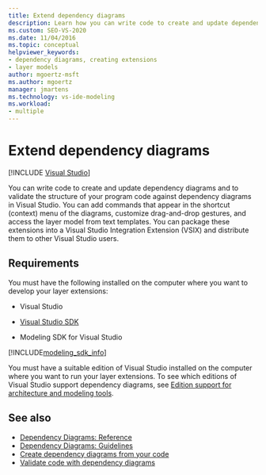 ```yaml
---
title: Extend dependency diagrams
description: Learn how you can write code to create and update dependency diagrams, and how to validate the structure of your program code against dependency diagrams in Visual Studio.
ms.custom: SEO-VS-2020
ms.date: 11/04/2016
ms.topic: conceptual
helpviewer_keywords:
- dependency diagrams, creating extensions
- layer models
author: mgoertz-msft
ms.author: mgoertz
manager: jmartens
ms.technology: vs-ide-modeling
ms.workload:
- multiple
---
```

# Extend dependency diagrams

 [!INCLUDE [Visual Studio](~/includes/applies-to-version/vs-windows-only.md)]

You can write code to create and update dependency diagrams and to validate the structure of your program code against dependency diagrams in Visual Studio. You can add commands that appear in the shortcut (context) menu of the diagrams, customize drag-and-drop gestures, and access the layer model from text templates. You can package these extensions into a Visual Studio Integration Extension (VSIX) and distribute them to other Visual Studio users.

## Requirements

You must have the following installed on the computer where you want to develop your layer extensions:

- Visual Studio

- [Visual Studio SDK](../extensibility/visual-studio-sdk.md)

- Modeling SDK for Visual Studio

[!INCLUDE[modeling_sdk_info](includes/modeling_sdk_info.md)]

You must have a suitable edition of Visual Studio installed on the computer where you want to run your layer extensions. To see which editions of Visual Studio support dependency diagrams, see [Edition support for architecture and modeling tools](../modeling/analyze-and-model-your-architecture.md#VersionSupport).

## See also

- [Dependency Diagrams: Reference](../modeling/layer-diagrams-reference.md)
- [Dependency Diagrams: Guidelines](../modeling/layer-diagrams-guidelines.md)
- [Create dependency diagrams from your code](../modeling/create-layer-diagrams-from-your-code.md)
- [Validate code with dependency diagrams](../modeling/validate-code-with-layer-diagrams.md)
